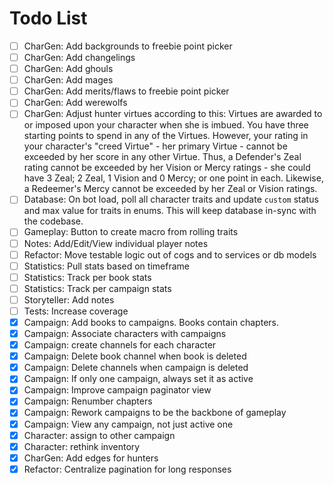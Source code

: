 # Todo List

-   [ ] CharGen: Add backgrounds to freebie point picker
-   [ ] CharGen: Add changelings
-   [ ] CharGen: Add ghouls
-   [ ] CharGen: Add mages
-   [ ] CharGen: Add merits/flaws to freebie point picker
-   [ ] CharGen: Add werewolfs
-   [ ] CharGen: Adjust hunter virtues according to this: Virtues are awarded to or imposed upon your character when she is imbued. You have three starting points to spend in any of the Virtues. However, your rating in your character's "creed Virtue" - her primary Virtue - cannot be exceeded by her score in any other Virtue. Thus, a Defender's Zeal rating cannot be exceeded by her Vision or Mercy ratings - she could have 3 Zeal; 2 Zeal, 1 Vision and 0 Mercy; or one point in each. Likewise, a Redeemer's Mercy cannot be exceeded by her Zeal or Vision ratings.
-   [ ] Database: On bot load, poll all character traits and update `custom` status and max value for traits in enums. This will keep database in-sync with the codebase.
-   [ ] Gameplay: Button to create macro from rolling traits
-   [ ] Notes: Add/Edit/View individual player notes
-   [ ] Refactor: Move testable logic out of cogs and to services or db models
-   [ ] Statistics: Pull stats based on timeframe
-   [ ] Statistics: Track per book stats
-   [ ] Statistics: Track per campaign stats
-   [ ] Storyteller: Add notes
-   [ ] Tests: Increase coverage
-   [x] Campaign: Add books to campaigns. Books contain chapters.
-   [x] Campaign: Associate characters with campaigns
-   [x] Campaign: create channels for each character
-   [x] Campaign: Delete book channel when book is deleted
-   [x] Campaign: Delete channels when campaign is deleted
-   [x] Campaign: If only one campaign, always set it as active
-   [x] Campaign: Improve campaign paginator view
-   [x] Campaign: Renumber chapters
-   [x] Campaign: Rework campaigns to be the backbone of gameplay
-   [x] Campaign: View any campaign, not just active one
-   [x] Character: assign to other campaign
-   [x] Character: rethink inventory
-   [x] CharGen: Add edges for hunters
-   [x] Refactor: Centralize pagination for long responses
